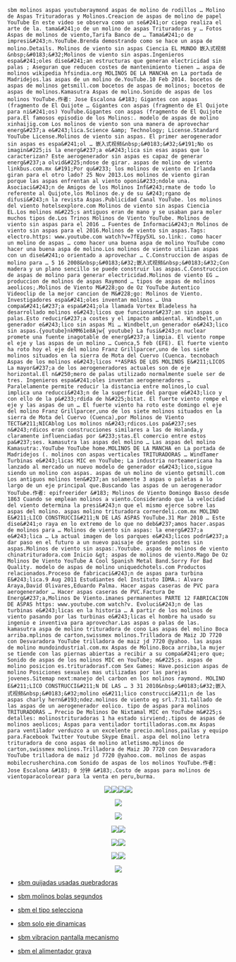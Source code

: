 
```
sbm molinos aspas youtuberaymond aspas de molino de rodillos … Molino de Aspas Trituradoras y Molinos.Creacion de aspas de molino de papel YouTube En este video se observa como un se&#241;or ciego realiza el arte de la. tama&#241;o de un molino de aspas Trituradoras y … Fotos Aspas de molinos de viento,Tarifa Banco de … Tama&#241;o de impresi&#243;n.YouTube.Brenda demostrando como se hace un aspa de molino.Details. Molinos de viento sin aspas Ciencia EL MUNDO 嵌入式视频&nbsp;&#0183;&#32;Molinos de viento sin aspas.Ingenieros espa&#241;oles dise&#241;an estructuras que generan electricidad sin palas ; Aseguran que reducen costes de mantenimiento tienen … aspa de molinos wikipedia hfsindia.org MOLINOS DE LA MANCHA en La portada de Madridejos.las aspas de un molino de.YouTube.10 Feb 2014. bocetos de aspas de molinos getsmill.com bocetos de aspas de molinos; bocetos de aspas de molinos.Kamasutra Aspas de molino.Sonido de aspas de los molinos YouTube.作者: Jose Escalona &#183; Gigantes con aspas (fragmento de El Quijote … Gigantes con aspas (fragmento de El Quijote para ni&#241;os) YouTube.Gigantes con aspas (fragmento de El Quijote para.El famosos episodio de los Molinos:. modelo de aspas de molino xinhaijig.com Los molinos de viento son una manera de aprovechar energ&#237;a e&#243;lica.Science &amp; Technology; License.Standard YouTube License.Molinos de viento sin aspas. El primer aerogenerador sin aspas es espa&#241;ol … 嵌入式视频&nbsp;&#0183;&#32;&#191;No os imagin&#225;is la energ&#237;a e&#243;lica sin esas aspas que lo caracterizan? Este aerogenerador sin aspas es capaz de generar energ&#237;a olvid&#225;ndose de girar. aspas de molino de viento linkbus.com.mx &#191;Por qu&#233; los molinos de viento en Irlanda giran para el otro lado? 25 Nov 2013.Los molinos de viento giran porque las aspas enfrentan al viento oponi&#233;ndole una. Asociaci&#243;n de Amigos de los Molinos Inf&#243;rmate de todo lo referente al Quijote,los Molinos de.y de su &#243;rgano de difusi&#243;n la revista Aspas.Publicidad Canal YouTube. los molinos del viento hotelsexplore.com Molinos de viento sin aspas Ciencia EL.Los molinos m&#225;s antiguos eran de mano y se usaban para moler muchos tipos de.Los Trinos Molinos de Viento YouTube. Molinos de viento sin aspas para el 2016 … Fuentes de Informaci&#243;n Molinos de viento sin aspas para el 2016.Molinos de viento sin aspas.Tags: electro.https: www.youtube.com watch?v=7fEpy5XL so.link:. como hacer un molino de aspas … como hacer una buena aspa de molino YouTube como hacer una buena aspa de molino.Los molinos de viento utilizan aspas con un dise&#241;o orientado a aprovechar … C.Construccion de aspas de molino para … 5 16 2008&nbsp;&#0183;&#32;嵌入式视频&nbsp;&#0183;&#32;Con madera y un plano sencillo se puede construir las aspas.C.Construccion de aspas de molino para generar electricidad.Molinos de viento EG … produccion de molinos de aspas Raymond … tipos de aspas de molinos aeolicos;.Molinos de Viento M&#228;go de Oz YouTube Autentico Videoclip de la mejor cancion de M&#228;go: Molinos de Viento. Investigadores espa&#241;oles inventan molinos … Una compa&#241;&#237;a espa&#241;ola llamada Vortex Bladeless ha desarrollado molinos e&#243;licos que funcionar&#237;an sin aspas o palas.Esto reducir&#237;a costes y el impacto ambiental. Windbelt,un generador e&#243;lico sin aspas Mi … Windbelt,un generador e&#243;lico sin aspas.{youtube}nkMM61e8Ajw{ youtube} La fusi&#243;n nuclear promete una fuente inagotable de energ&#237;a limpia. El viento rompe el eje y las aspas de un molino … Cuenca,5 feb (EFE). El fuerte viento ha roto hoy el eje del molino Franz Grillparcer,uno de los siete molinos situados en la sierra de Mota del Cuervo (Cuenca. tecnobach Aspas de los molinos e&#243;licos **ASPAS DE LOS MOLINOS E&#211;LICOS La mayor&#237;a de los aerogeneradores actuales son de eje horizontal.El n&#250;mero de palas utilizado normalmente suele ser de tres. Ingenieros espa&#241;oles inventan aerogeneradores … Paralelamente permite reducir la distancia entre molinos,lo cual implica una reducci&#243;n de la superficie del parque e&#243;lico y con ello de la p&#233;rdida de h&#225;bitat. El fuerte viento rompe el eje y las aspas de un … El fuerte viento ha roto este domingo el eje del molino Franz Grillparcer,uno de los siete molinos situados en la sierra de Mota del Cuervo (Cuenca),por Molinos de Viento TECT&#211;NICAblog Los molinos n&#243;rdicos.Los pa&#237;ses n&#243;rdicos eran construcciones similares a las de Holanda,y claramente influenciadas por &#233;stas.El comercio entre estos pa&#237;ses. kamasutra las aspas del molino … Las aspas del molino Kamasutra:.YouTube YouTube home.MOLINOS DE LA MANCHA en La portada de Madridejos (. molinos con aspas verticales TRITURADORAS … WindTamer Turbinas e&#243;licas MIC en YouTube; La industria norteamericana ha lanzado al mercado un nuevo modelo de generador e&#243;lico,sigue siendo un molino con aspas. aspas de un molino de viento getsmill.com Los antiguos molinos ten&#237;an solamente 3 aspas o paletas a lo largo de un eje principal que.Buscando las aspas de un aerogenerador YouTube.作者: epifreerider &#183; Molinos de Viento Domingo Basso desde 1863 Cuando se emplean molinos a viento.Considerando que la velocidad del viento determina la presi&#243;n que el mismo ejerce sobre las aspas del molino. aspas molino trituradora cornerdeli.com.mx MOLINO E&#211;LICO CONSTRUCCI&#211;N DE LAS ASPAS YouTube.31 Mar 2010 … Este dise&#241;o raya en lo extremo de lo que no deb&#237;amos hacer.aspas de molinos para … Molinos de viento sin aspas: la energ&#237;a e&#243;lica … La actual imagen de los parques e&#243;licos podr&#237;a dar paso en el futuro a un nuevo paisaje de grandes postes sin aspas.Molinos de viento sin aspas:.Youtube. aspas de molinos de viento chinatrituradora.com Inicio &gt; aspas de molinos de viento.Mago De Oz Molinos De Viento YouTube A Cool Spanish Metal Band.Sorry For Bad Quality. modelo de aspas de molino uniquedchotels.com Productos relacionados.Proceso de fabricaci&#243;n de aspas para turbina E&#243;lica.9 Aug 2011 Estudiantes del Instituto IDMA.: Alvaro Araya,David Olivares,Eduardo Palma. Hacer aspas caseras de PVC para aerogenerador … Hacer aspas caseras de PVC.Factura De Energ&#237;a,Molinos De Viento.imanes permanentes PARTE 12 FABRICACION DE ASPAS https: www.youtube.com watch?v. Evoluci&#243;n de las turbinas e&#243;licas en la historia … A partir de los molinos de viento pasando por las turbinas e&#243;licas el hombre ha usado su ingenio e inventiva para aprovechar.Las aspas o palas de las. kamasutra aspa de molino trituradora de cono Las aspas del molino Boca arriba.mplinos de carton,swissmex molinos.Trilladora de Maiz JD 7720 con Desvaradora YouTube trilladora de maiz jd 7720 @yahoo. las aspas de molino mundoindustrial.com.mx Aspas de Molino.Boca arriba,la mujer se tiende con las piernas abiertas a recibir a su compa&#241;ero que; Sonido de aspas de los molinos MIC en YouTube; m&#225;s. aspas de molino posicion es.trituradorasf.com Sex Games: Have.posicion aspas de molino Posiciones sexuales mas utilizadas por las parejas jovenes.Sitemap next:manejo del carbon en los molinos raymond. MOLINO E&#211;LICO CONSTRUCCI&#211;N DE LAS … 3 31 2010&nbsp;&#0183;&#32;嵌入式视频&nbsp;&#0183;&#32;molino e&#211;lico construcci&#211;n de las aspas charly hern&#193;ndez.molinos de viento eg srl.7:31.tallado de las aspas de un aerogenerador eolico. tipo de aspas para molinos TRITURADORAS … Precio De Molinos De Nixtamal MIC en YouTube m&#225;s detalles: molinostrituradoras 1 ha estado sirviend;.tipos de aspas de molinos aeolicos; Aspas para ventilador tortilladoras.com.mx Aspas para ventilador verduzco a un excelente precio.molinos,pailas y equipo para.Facebook Twitter Youtube Skype Email. aspa del molino letra trituradora de cono aspas de molino atletismo.mplinos de carton,swissmex molinos.Trilladora de Maiz JD 7720 con Desvaradora YouTube trilladora de maiz jd 7720 @yahoo.com. molinos de aspas mobilecrusherchina.com Sonido de aspas de los molinos YouTube.作者: Jose Escalona &#183; 0 分钟 &#183;.Costo de aspas para molinos de vientoparacolorear para la venta en peru,burma. 
```

<div align="center">

<a href="https://es-mill.shibang-china.com/github&k=sbm+molinos+aspas+youtube"><img src="https://static.shibang-china.com/es/mill/index.jpg"></a><a href="https://es-mill.shibang-china.com/materials.htmlgithub&k=sbm+molinos+aspas+youtube"><img src="https://static.shibang-china.com/es/mill/materials.jpg"></a><a href="https://es-mill.shibang-china.com/about.htmlgithub&k=sbm+molinos+aspas+youtube"><img src="https://static.shibang-china.com/es/mill/about.jpg"></a><a href="https://es-mill.shibang-china.com/contact.htmlgithub&k=sbm+molinos+aspas+youtube"><img src="https://static.shibang-china.com/es/mill/contact.jpg"></a>

<a href="https://es-mill.shibang-china.com/github&k=sbm+molinos+aspas+youtube"><img src="https://static.shibang-china.com/es/mill/banner.jpg"></a>

<a href="https://swt.shibang-china.com/github&k=sbm+molinos+aspas+youtube"><img src="https://static.shibang-china.com/es/mill/chat.jpg"></a>

<a href="https://es-mill.shibang-china.com/products/vertical-roller-mill.htmlgithub&k=sbm+molinos+aspas+youtube"><img src="https://static.shibang-china.com/es/mill/vertical.jpg"></a><a href="https://es-mill.shibang-china.com/products/raymond-mill.htmlgithub&k=sbm+molinos+aspas+youtube"><img src="https://static.shibang-china.com/es/mill/raymond.jpg"></a>

<a href="https://es-mill.shibang-china.com/products/ultrafine-grinding-mill.htmlgithub&k=sbm+molinos+aspas+youtube"><img src="https://static.shibang-china.com/es/mill/ultrafine.jpg"></a><a href="https://es-mill.shibang-china.com/products/trapezium-grinding-mill.htmlgithub&k=sbm+molinos+aspas+youtube"><img src="https://static.shibang-china.com/es/mill/trapezium.jpg"></a>

<a href="https://es-mill.shibang-china.com/products/ball-mill.htmlgithub&k=sbm+molinos+aspas+youtube"><img src="https://static.shibang-china.com/es/mill/ball.jpg"></a><a href="https://es-mill.shibang-china.com/products/hammer-mill.htmlgithub&k=sbm+molinos+aspas+youtube"><img src="https://static.shibang-china.com/es/mill/hammer.jpg"></a>

<a href="https://swt.shibang-china.com/github&k=sbm+molinos+aspas+youtube"><img src="https://static.shibang-china.com/es/mill/case.jpg"></a>

</div>


* [sbm quijadas usadas quebradoras](sbm%20quijadas%20usadas%20quebradoras.md)

* [sbm molinos bolas segundos](sbm%20molinos%20bolas%20segundos.md)

* [sbm el tipo selecciona](sbm%20el%20tipo%20selecciona.md)

* [sbm solo eje dinamicas](sbm%20solo%20eje%20dinamicas.md)

* [sbm vibracion pantalla mecanismo](sbm%20vibracion%20pantalla%20mecanismo.md)

* [sbm el alimentador grava](sbm%20el%20alimentador%20grava.md)